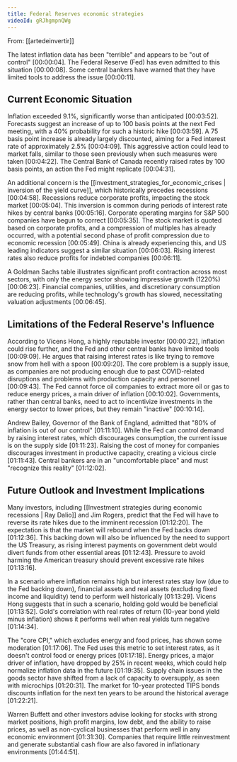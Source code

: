 ```yaml
---
title: Federal Reserves economic strategies
videoId: gRJhgmpnQWg
---
```


From: [[artedeinvertir]] <br/> 

The latest inflation data has been "terrible" and appears to be "out of control" <a class="yt-timestamp" data-t="00:00:04">[00:00:04]</a>. The Federal Reserve (Fed) has even admitted to this situation <a class="yt-timestamp" data-t="00:00:08">[00:00:08]</a>. Some central bankers have warned that they have limited tools to address the issue <a class="yt-timestamp" data-t="00:00:11">[00:00:11]</a>.

## Current Economic Situation

Inflation exceeded 9.1%, significantly worse than anticipated <a class="yt-timestamp" data-t="00:03:52">[00:03:52]</a>. Forecasts suggest an increase of up to 100 basis points at the next Fed meeting, with a 40% probability for such a historic hike <a class="yt-timestamp" data-t="00:03:59">[00:03:59]</a>. A 75 basis point increase is already largely discounted, aiming for a Fed interest rate of approximately 2.5% <a class="yt-timestamp" data-t="00:04:09">[00:04:09]</a>. This aggressive action could lead to market falls, similar to those seen previously when such measures were taken <a class="yt-timestamp" data-t="00:04:22">[00:04:22]</a>. The Central Bank of Canada recently raised rates by 100 basis points, an action the Fed might replicate <a class="yt-timestamp" data-t="00:04:31">[00:04:31]</a>.

An additional concern is the [[investment_strategies_for_economic_crises | inversion of the yield curve]], which historically precedes recessions <a class="yt-timestamp" data-t="00:04:58">[00:04:58]</a>. Recessions reduce corporate profits, impacting the stock market <a class="yt-timestamp" data-t="00:05:04">[00:05:04]</a>. This inversion is common during periods of interest rate hikes by central banks <a class="yt-timestamp" data-t="00:05:16">[00:05:16]</a>. Corporate operating margins for S&P 500 companies have begun to correct <a class="yt-timestamp" data-t="00:05:35">[00:05:35]</a>. The stock market is quoted based on corporate profits, and a compression of multiples has already occurred, with a potential second phase of profit compression due to economic recession <a class="yt-timestamp" data-t="00:05:49">[00:05:49]</a>. China is already experiencing this, and US leading indicators suggest a similar situation <a class="yt-timestamp" data-t="00:06:03">[00:06:03]</a>. Rising interest rates also reduce profits for indebted companies <a class="yt-timestamp" data-t="00:06:11">[00:06:11]</a>.

A Goldman Sachs table illustrates significant profit contraction across most sectors, with only the energy sector showing impressive growth (1220%) <a class="yt-timestamp" data-t="00:06:23">[00:06:23]</a>. Financial companies, utilities, and discretionary consumption are reducing profits, while technology's growth has slowed, necessitating valuation adjustments <a class="yt-timestamp" data-t="00:06:45">[00:06:45]</a>.

## Limitations of the Federal Reserve's Influence

According to Vicens Hong, a highly reputable investor <a class="yt-timestamp" data-t="00:00:22">[00:00:22]</a>, inflation could rise further, and the Fed and other central banks have limited tools <a class="yt-timestamp" data-t="00:09:09">[00:09:09]</a>. He argues that raising interest rates is like trying to remove snow from hell with a spoon <a class="yt-timestamp" data-t="00:09:20">[00:09:20]</a>. The core problem is a supply issue, as companies are not producing enough due to past COVID-related disruptions and problems with production capacity and personnel <a class="yt-timestamp" data-t="00:09:43">[00:09:43]</a>. The Fed cannot force oil companies to extract more oil or gas to reduce energy prices, a main driver of inflation <a class="yt-timestamp" data-t="00:10:02">[00:10:02]</a>. Governments, rather than central banks, need to act to incentivize investments in the energy sector to lower prices, but they remain "inactive" <a class="yt-timestamp" data-t="00:10:14">[00:10:14]</a>.

Andrew Bailey, Governor of the Bank of England, admitted that "80% of inflation is out of our control" <a class="yt-timestamp" data-t="01:11:10">[01:11:10]</a>. While the Fed can control demand by raising interest rates, which discourages consumption, the current issue is on the supply side <a class="yt-timestamp" data-t="01:11:23">[01:11:23]</a>. Raising the cost of money for companies discourages investment in productive capacity, creating a vicious circle <a class="yt-timestamp" data-t="01:11:43">[01:11:43]</a>. Central bankers are in an "uncomfortable place" and must "recognize this reality" <a class="yt-timestamp" data-t="01:12:02">[01:12:02]</a>.

## Future Outlook and Investment Implications

Many investors, including [[Investment strategies during economic recessions | Ray Dalio]] and Jim Rogers, predict that the Fed will have to reverse its rate hikes due to the imminent recession <a class="yt-timestamp" data-t="01:12:20">[01:12:20]</a>. The expectation is that the market will rebound when the Fed backs down <a class="yt-timestamp" data-t="01:12:36">[01:12:36]</a>. This backing down will also be influenced by the need to support the US Treasury, as rising interest payments on government debt would divert funds from other essential areas <a class="yt-timestamp" data-t="01:12:43">[01:12:43]</a>. Pressure to avoid harming the American treasury should prevent excessive rate hikes <a class="yt-timestamp" data-t="01:13:16">[01:13:16]</a>.

In a scenario where inflation remains high but interest rates stay low (due to the Fed backing down), financial assets and real assets (excluding fixed income and liquidity) tend to perform well historically <a class="yt-timestamp" data-t="01:13:29">[01:13:29]</a>. Vicens Hong suggests that in such a scenario, holding gold would be beneficial <a class="yt-timestamp" data-t="01:13:52">[01:13:52]</a>. Gold's correlation with real rates of return (10-year bond yield minus inflation) shows it performs well when real yields turn negative <a class="yt-timestamp" data-t="01:14:34">[01:14:34]</a>.

The "core CPI," which excludes energy and food prices, has shown some moderation <a class="yt-timestamp" data-t="01:17:06">[01:17:06]</a>. The Fed uses this metric to set interest rates, as it doesn't control food or energy prices <a class="yt-timestamp" data-t="01:17:18">[01:17:18]</a>. Energy prices, a major driver of inflation, have dropped by 25% in recent weeks, which could help normalize inflation data in the future <a class="yt-timestamp" data-t="01:19:35">[01:19:35]</a>. Supply chain issues in the goods sector have shifted from a lack of capacity to oversupply, as seen with microchips <a class="yt-timestamp" data-t="01:20:31">[01:20:31]</a>. The market for 10-year protected TIPS bonds discounts inflation for the next ten years to be around the historical average <a class="yt-timestamp" data-t="01:22:21">[01:22:21]</a>.

Warren Buffett and other investors advise looking for stocks with strong market positions, high profit margins, low debt, and the ability to raise prices, as well as non-cyclical businesses that perform well in any economic environment <a class="yt-timestamp" data-t="01:31:30">[01:31:30]</a>. Companies that require little reinvestment and generate substantial cash flow are also favored in inflationary environments <a class="yt-timestamp" data-t="01:44:51">[01:44:51]</a>.